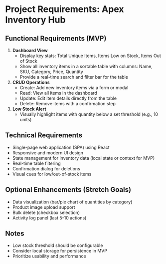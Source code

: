 # Project Requirements: Apex Inventory Hub

## Functional Requirements (MVP)
1. **Dashboard View**
   - Display key stats: Total Unique Items, Items Low on Stock, Items Out of Stock
   - Show all inventory items in a sortable table with columns: Name, SKU, Category, Price, Quantity
   - Provide a real-time search and filter bar for the table
2. **CRUD Operations**
   - Create: Add new inventory items via a form or modal
   - Read: View all items in the dashboard
   - Update: Edit item details directly from the table
   - Delete: Remove items with a confirmation step
3. **Low Stock Alert**
   - Visually highlight items with quantity below a set threshold (e.g., 10 units)

## Technical Requirements
- Single-page web application (SPA) using React
- Responsive and modern UI design
- State management for inventory data (local state or context for MVP)
- Real-time table filtering
- Confirmation dialog for deletions
- Visual cues for low/out-of-stock items

## Optional Enhancements (Stretch Goals)
- Data visualization (bar/pie chart of quantities by category)
- Product image upload support
- Bulk delete (checkbox selection)
- Activity log panel (last 5-10 actions)

## Notes
- Low stock threshold should be configurable
- Consider local storage for persistence in MVP
- Prioritize usability and performance
